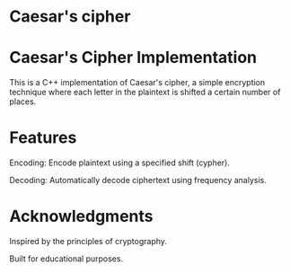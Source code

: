 # Caesar's cipher

# Caesar's Cipher Implementation
This is a C++ implementation of Caesar's cipher, a simple encryption technique where each letter in the plaintext is shifted a certain number of places.

# Features
Encoding: Encode plaintext using a specified shift (cypher).

Decoding: Automatically decode ciphertext using frequency analysis.

# Acknowledgments
Inspired by the principles of cryptography.

Built for educational purposes.
